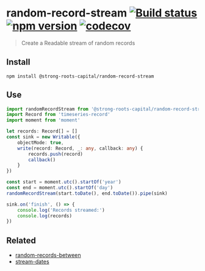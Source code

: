 # random-record-stream [![Build status](https://travis-ci.org/strong-roots-capital/random-record-stream.svg?branch=master)](https://travis-ci.org/strong-roots-capital/random-record-stream) [![npm version](https://img.shields.io/npm/v/@strong-roots-capital/random-record-stream.svg)](https://npmjs.org/package/@strong-roots-capital/random-record-stream) [![codecov](https://codecov.io/gh/strong-roots-capital/random-record-stream/branch/master/graph/badge.svg)](https://codecov.io/gh/strong-roots-capital/random-record-stream)

> Create a Readable stream of random records

## Install

``` shell
npm install @strong-roots-capital/random-record-stream
```

## Use

``` typescript
import randomRecordStream from '@strong-roots-capital/random-record-stream'
import Record from 'timeseries-record'
import moment from 'moment'

let records: Record[] = []
const sink = new Writable({
    objectMode: true,
    write(record: Record, _: any, callback: any) {
        records.push(record)
        callback()
    }
})

const start = moment.utc().startOf('year')
const end = moment.utc().startOf('day')
randomRecordStream(start.toDate(), end.toDate()).pipe(sink)

sink.on('finish', () => {
    console.log('Records streamed:')
    console.log(records)
})
```

## Related

- [random-records-between](https://github.com/strong-roots-capital/random-records-between)
- [stream-dates](https://github.com/strong-roots-capital/stream-dates)
